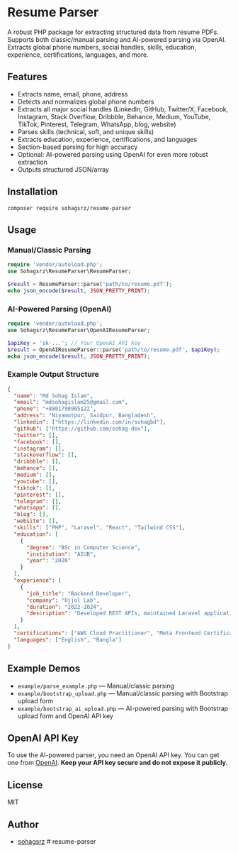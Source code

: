 # Resume Parser

A robust PHP package for extracting structured data from resume PDFs. Supports both classic/manual parsing and AI-powered parsing via OpenAI. Extracts global phone numbers, social handles, skills, education, experience, certifications, languages, and more.

## Features

- Extracts name, email, phone, address
- Detects and normalizes global phone numbers
- Extracts all major social handles (LinkedIn, GitHub, Twitter/X, Facebook, Instagram, Stack Overflow, Dribbble, Behance, Medium, YouTube, TikTok, Pinterest, Telegram, WhatsApp, blog, website)
- Parses skills (technical, soft, and unique skills)
- Extracts education, experience, certifications, and languages
- Section-based parsing for high accuracy
- Optional: AI-powered parsing using OpenAI for even more robust extraction
- Outputs structured JSON/array

## Installation

```
composer require sohagsrz/resume-parser
```

## Usage

### Manual/Classic Parsing

```php
require 'vendor/autoload.php';
use Sohagsrz\ResumeParser\ResumeParser;

$result = ResumeParser::parse('path/to/resume.pdf');
echo json_encode($result, JSON_PRETTY_PRINT);
```

### AI-Powered Parsing (OpenAI)

```php
require 'vendor/autoload.php';
use Sohagsrz\ResumeParser\OpenAIResumeParser;

$apiKey = 'sk-...'; // Your OpenAI API key
$result = OpenAIResumeParser::parse('path/to/resume.pdf', $apiKey);
echo json_encode($result, JSON_PRETTY_PRINT);
```

### Example Output Structure

```json
{
  "name": "Md Sohag Islam",
  "email": "mdsohagislam25@gmail.com",
  "phone": "+8801798965122",
  "address": "Niyamotpur, Saidpur, Bangladesh",
  "linkedin": ["https://linkedin.com/in/sohagbd"],
  "github": ["https://github.com/sohag-dev"],
  "twitter": [],
  "facebook": [],
  "instagram": [],
  "stackoverflow": [],
  "dribbble": [],
  "behance": [],
  "medium": [],
  "youtube": [],
  "tiktok": [],
  "pinterest": [],
  "telegram": [],
  "whatsapp": [],
  "blog": [],
  "website": [],
  "skills": ["PHP", "Laravel", "React", "Tailwind CSS"],
  "education": [
    {
      "degree": "BSc in Computer Science",
      "institution": "AIUB",
      "year": "2026"
    }
  ],
  "experience": [
    {
      "job_title": "Backend Developer",
      "company": "Ujjol Lab",
      "duration": "2022-2024",
      "description": "Developed REST APIs, maintained Laravel applications."
    }
  ],
  "certifications": ["AWS Cloud Practitioner", "Meta Frontend Certificate"],
  "languages": ["English", "Bangla"]
}
```

## Example Demos

- `example/parse_example.php` — Manual/classic parsing
- `example/bootstrap_upload.php` — Manual/classic parsing with Bootstrap upload form
- `example/bootstrap_ai_upload.php` — AI-powered parsing with Bootstrap upload form and OpenAI API key

## OpenAI API Key

To use the AI-powered parser, you need an OpenAI API key. You can get one from [OpenAI](https://platform.openai.com/account/api-keys). **Keep your API key secure and do not expose it publicly.**

## License

MIT

## Author

- [sohagsrz](https://github.com/sohagsrz)
#   r e s u m e - p a r s e r  
 